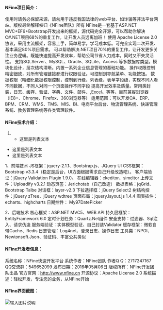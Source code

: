 #### NFine项目简介：

使用时请务必保留来源，请勿用于违反我国法律的web平台、如诈骗等非法平台网站。版权最终解释权归《NFine团队》所有
NFine是一套基于ASP.NET MVC+EF6+Bootstrap开发出来的框架，源代码完全开源，可以帮助你解决C#.NET项目68%的重复工作，让开发人员远离加班！
使用 Apache License 2.0 协议，采用主流框架，容易上手，简单易学，学习成本低。可完全实现二次开发、基本满足80%项目需求。
可以帮助解决.NET项目70%的重复工作，让开发更多关注业务逻辑。既能快速提高开发效率，帮助公司节省人力成本，同时又不失灵活性。
支持SQLServer、MySQL、Oracle、SQLite、Access 等多数据库类型。模块化设计，层次结构清晰。内置一系列企业信息管理的基础功能。
操作权限控制精密细致，对所有管理链接都进行权限验证，可控制到导航菜单、功能按钮。
数据权限（精细化数据权限控制，控制到行级，列表级，表单字段级，实现不同人看不同数据，不同人对同一个页面操作不同字段
提高开发效率及质量。常用类封装，日志、缓存、验证、字典、文件、邮件、,Excel。等等，目前兼容浏览器（IE8+、Chrome、Firefox、360浏览器等）
适用范围：可以开发OA、ERP、BPM、CRM、WMS、TMS、MIS、BI、电商平台后台、物流管理系统、快递管理系统、教务管理系统等各类管理软件。

#### NFine技术介绍：

1. - 这里是列表文本
- 这里是列表文本
- 这里是列表文本

1、前端技术
JS框架：jquery-2.1.1、Bootstrap.js、JQuery UI
CSS框架：Bootstrap v3.3.4（稳定是后台，UI方面根据需求自己升级改造吧）。
客户端验证：jQuery Validation Plugin 1.9.0。
在线编辑器：ckeditor、simditor
上传文件：Uploadify v3.2.1
动态页签：Jerichotab（自己改造）
数据表格：jqGrid、Bootstrap Talbe
对话框：layer-v2.3
下拉选择框：jQuery Select2
树结构控件：jQuery zTree、jQuery wdtree
页面布局：jquery.layout.js 1.4.4
图表插件：echarts、highcharts
日期控件： My97DatePicker

2、后端技术
核心框架：ASP.NET MVC5、WEB API
持久层框架：EntityFramework 6.0
定时计划任务：Quartz.Net组件
安全支持：过滤器、Sql注入、请求伪造
服务端验证：实体模型验证、自己封装Validator
缓存框架：微软自带Cache、Redis
日志管理：Log4net、登录日志、操作日志
工具类：NPOI、Newtonsoft.Json、验证码、丰富公共类似

#### NFine开发者信息：

系统名称：NFine快速开发平台
系统作者：NFine团队
作者Q Q：2717247167
QQ交流群：549652099
发布日期：2016年05月06日
版权所有：NFine开发团队出品
官方官网：http://www.nfine.cn
开源协议：Apache License 2.0 
系统描述：轻松开发，专注您的业务，从NFine开始

#### NFine界面截图：

![输入图片说明](http://git.oschina.net/uploads/images/2016/0816/104942_e19a2e02_942632.png "在这里输入图片标题")